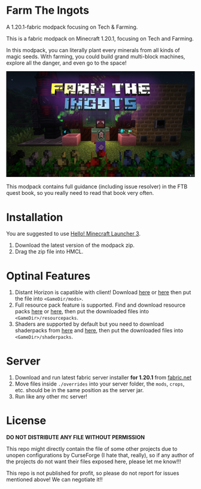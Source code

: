 # Farm The Ingots

A 1.20.1-fabric modpack focusing on Tech & Farming.

This is a fabric modpack on Minecraft 1.20.1, focusing on Tech and Farming.

In this modpack, you can literally plant every minerals from all kinds of magic seeds.
With farming, you could build grand multi-block machines, explore all the danger, and even go to the space!

![](cover.png)

This modpack contains full guidance (including issue resolver) in the FTB quest book, so you really need to read that book very often.

# Installation

You are suggested to use [Hello! Minecraft Launcher 3](https://github.com/HMCL-dev/HMCL/releases).

1. Download the latest version of the modpack zip.
2. Drag the zip file into HMCL.

# Optinal Features

1. Distant Horizon is capatible with client! Download [here](https://www.curseforge.com/minecraft/mc-mods/distant-horizons/files/all?page=1&pageSize=20&version=1.20.1&gameVersionTypeId=4) or [here](https://modrinth.com/mod/distanthorizons/versions?g=1.20.1&l=fabric) then put the file into `<GameDir/mods>`.
2. Full resource pack feature is supported. Find and download resource packs [here](https://www.curseforge.com/minecraft/search?page=1&pageSize=20&sortBy=relevancy&class=texture-packs) or [here](https://modrinth.com/resourcepacks), then put the downloaded files into `<GameDir>/resourcepacks`.
3. Shaders are supported by default but you need to download shaderpacks from [here](https://modrinth.com/shaders) and [here](https://www.curseforge.com/minecraft/search?page=1&pageSize=20&sortBy=relevancy&class=shaders), then put the downloaded files into `<GameDir>/shaderpacks`.

# Server

1. Download and run latest fabric server installer **for 1.20.1** from [fabric.net](https://fabricmc.net/use/server/)
2. Move files inside `./overrides` into your server folder, the `mods`, `crops`, etc. should be in the same position as the server jar.
3. Run like any other mc server!

# License

**DO NOT DISTRIBUTE ANY FILE WITHOUT PERMISSION**

This repo might directly contain the file of some other projects due to unopen configurations by CurseForge (I hate that, really), so if any author of the projects do not want their files exposed here, please let me know!!!

This repo is not published for profit, so please do not report for issues mentioned above! We can negotiate it!!